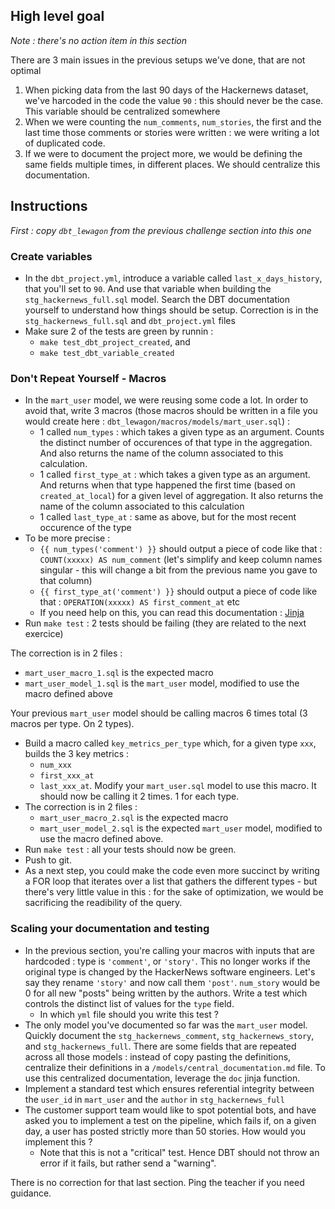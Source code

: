 ## High level goal

_Note : there's no action item in this section_

There are 3 main issues in the previous setups we've done, that are not optimal
1. When picking data from the last 90 days of the Hackernews dataset, we've harcoded in the code the value `90` : this should never be the case. This variable should be centralized somewhere
2. When we were counting the `num_comments`, `num_stories`, the first and the last time those comments or stories were written : we were writing a lot of duplicated code.
3. If we were to document the project more, we would be defining the same fields multiple times, in different places. We should centralize this documentation.

## Instructions

_First : copy `dbt_lewagon` from the previous challenge section into this one_

### Create variables

- In the `dbt_project.yml`, introduce a variable called `last_x_days_history`, that you'll set to `90`. And use that variable when building the `stg_hackernews_full.sql` model. Search the DBT documentation yourself to understand how things should be setup. Correction is in the `stg_hackernews_full.sql` and `dbt_project.yml` files
- Make sure 2 of the tests are green by runnin :
  - `make test_dbt_project_created`, and
  - `make test_dbt_variable_created`


### Don't Repeat Yourself - Macros

- In the `mart_user` model, we were reusing some code a lot. In order to avoid that, write 3 macros (those macros should be written in a file you would create here : `dbt_lewagon/macros/models/mart_user.sql`) :
  - 1 called `num_types` : which takes a given type as an argument. Counts the distinct number of occurences of that type in the aggregation. And also returns the name of the column associated to this calculation.
  - 1 called `first_type_at` : which takes a given type as an argument. And returns when that type happened the first time (based on `created_at_local`) for a given level of aggregation. It also returns the name of the column associated to this calculation
  - 1 called `last_type_at` : same as above, but for the most recent occurence of the type
- To be more precise :
  - `{{ num_types('comment') }}` should output a piece of code like that : `COUNT(xxxxx) AS num_comment` (let's simplify and keep column names singular - this will change a bit from the previous name you gave to that column)
  - `{{ first_type_at('comment') }}` should output a piece of code like that : `OPERATION(xxxxx) AS first_comment_at` etc
  - If you need help on this, you can read this documentation : [Jinja](https://docs.getdbt.com/docs/building-a-dbt-project/jinja-macros)
- Run `make test` : 2 tests should be failing (they are related to the next exercice)

The correction is in 2 files :
- `mart_user_macro_1.sql` is the expected macro
- `mart_user_model_1.sql` is the `mart_user` model, modified to use the macro defined above

Your previous `mart_user` model should be calling macros 6 times total (3 macros per type. On 2 types).

- Build a macro called `key_metrics_per_type` which, for a given type `xxx`, builds the 3 key metrics :
  - `num_xxx`
  - `first_xxx_at`
  - `last_xxx_at`. Modify your `mart_user.sql` model to use this macro. It should now be calling it 2 times. 1 for each type.
- The correction is in 2 files :
  - `mart_user_macro_2.sql` is the expected macro
  - `mart_user_model_2.sql` is the expected `mart_user` model, modified to use the macro defined above.
- Run `make test` : all your tests should now be green.
- Push to git.
- As a next step, you could make the code even more succinct by writing a FOR loop that iterates over a list that gathers the different types - but there's very little value in this : for the sake of optimization, we would be sacrificing the readibility of the query.

### Scaling your documentation and testing

- In the previous section, you're calling your macros with inputs that are hardcoded : type is `'comment'`, or `'story'`. This no longer works if the original type is changed by the HackerNews software engineers. Let's say they rename `'story'` and now call them `'post'`. `num_story` would be 0 for all new "posts" being written by the authors. Write a test which controls the distinct list of values for the `type` field.
  - In which `yml` file should you write this test ?
- The only model you've documented so far was the `mart_user` model. Quickly document the `stg_hackernews_comment`, `stg_hackernews_story`, and `stg_hackernews_full`. There are some fields that are repeated across all those models : instead of copy pasting the definitions, centralize their definitions in a `/models/central_documentation.md` file. To use this centralized documentation, leverage the `doc` jinja function.
- Implement a standard test which ensures referential integrity between the `user_id` in `mart_user` and the `author` in `stg_hackernews_full`
- The customer support team would like to spot potential bots, and have asked you to implement a test on the pipeline, which fails if, on a given day, a user has posted strictly more than 50 stories. How would you implement this ?
  - Note that this is not a "critical" test. Hence DBT should not throw an error if it fails, but rather send a "warning".

There is no correction for that last section. Ping the teacher if you need guidance.
